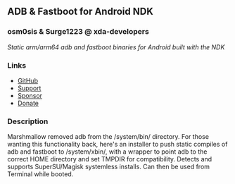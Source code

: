 ## ADB & Fastboot for Android NDK
### osm0sis & Surge1223 @ xda-developers
*Static arm/arm64 adb and fastboot binaries for Android built with the NDK*

### Links 
* [GitHub](https://github.com/Magisk-Modules-Repo/adb-ndk)
* [Support](https://is.gd/osm0_)
* [Sponsor](https://github.com/sponsors/osm0sis)
* [Donate](https://www.paypal.me/osm0sis)

### Description
Marshmallow removed adb from the /system/bin/ directory. For those wanting this functionality back, here's an installer to push static compiles of adb and fastboot to /system/xbin/, with a wrapper to point adb to the correct HOME directory and set TMPDIR for compatibility. Detects and supports SuperSU/Magisk systemless installs. Can then be used from Terminal while booted.
